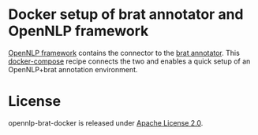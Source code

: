 # Docker setup of brat annotator and OpenNLP framework
[OpenNLP framework](https://opennlp.apache.org/) contains
the connector to the [brat annotator](http://brat.nlplab.org/).
This [docker-compose](https://docs.docker.com/compose/) recipe 
connects the two and enables a quick setup of an OpenNLP+brat
annotation environment.

# License
opennlp-brat-docker is released under [Apache License 2.0](LICENSE).
